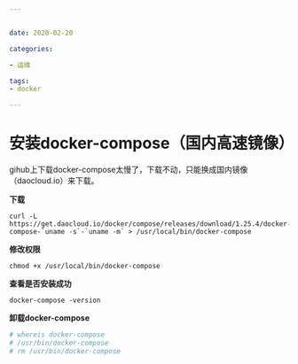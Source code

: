```yaml
---


date: 2020-02-20

categories:

- 运维

tags:
- docker

---
```


# 安装docker-compose（国内高速镜像）

gihub上下载docker-compose太慢了，下载不动，只能换成国内镜像（daocloud.io）来下载。

**下载**

```shell
curl -L https://get.daocloud.io/docker/compose/releases/download/1.25.4/docker-compose-`uname -s`-`uname -m` > /usr/local/bin/docker-compose
```

**修改权限**

```shell
chmod +x /usr/local/bin/docker-compose
```

**查看是否安装成功**

```shell
docker-compose -version
```

**卸载docker-compose**

```bash
# whereis docker-compose
# /usr/bin/docker-compose
# rm /usr/bin/docker-compose
```
